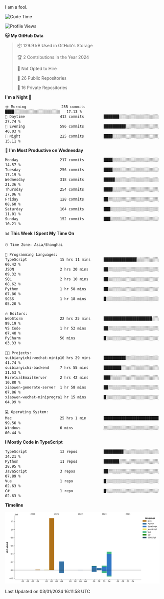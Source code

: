 I am a fool.

<!--START_SECTION:waka-->
![Code Time](http://img.shields.io/badge/Code%20Time-1%2C038%20hrs%2036%20mins-blue)

![Profile Views](http://img.shields.io/badge/Profile%20Views-0-blue)

**🐱 My GitHub Data** 

> 📦 129.9 kB Used in GitHub's Storage 
 > 
> 🏆 2 Contributions in the Year 2024
 > 
> 🚫 Not Opted to Hire
 > 
> 📜 26 Public Repositories 
 > 
> 🔑 16 Private Repositories 
 > 
**I'm a Night 🦉** 

```text
🌞 Morning                255 commits         ████░░░░░░░░░░░░░░░░░░░░░   17.13 % 
🌆 Daytime                413 commits         ███████░░░░░░░░░░░░░░░░░░   27.74 % 
🌃 Evening                596 commits         ██████████░░░░░░░░░░░░░░░   40.03 % 
🌙 Night                  225 commits         ████░░░░░░░░░░░░░░░░░░░░░   15.11 % 
```
📅 **I'm Most Productive on Wednesday** 

```text
Monday                   217 commits         ████░░░░░░░░░░░░░░░░░░░░░   14.57 % 
Tuesday                  256 commits         ████░░░░░░░░░░░░░░░░░░░░░   17.19 % 
Wednesday                318 commits         █████░░░░░░░░░░░░░░░░░░░░   21.36 % 
Thursday                 254 commits         ████░░░░░░░░░░░░░░░░░░░░░   17.06 % 
Friday                   128 commits         ██░░░░░░░░░░░░░░░░░░░░░░░   08.60 % 
Saturday                 164 commits         ███░░░░░░░░░░░░░░░░░░░░░░   11.01 % 
Sunday                   152 commits         ███░░░░░░░░░░░░░░░░░░░░░░   10.21 % 
```


📊 **This Week I Spent My Time On** 

```text
🕑︎ Time Zone: Asia/Shanghai

💬 Programming Languages: 
TypeScript               15 hrs 11 mins      ███████████████░░░░░░░░░░   60.42 % 
JSON                     2 hrs 20 mins       ██░░░░░░░░░░░░░░░░░░░░░░░   09.32 % 
SQL                      2 hrs 10 mins       ██░░░░░░░░░░░░░░░░░░░░░░░   08.62 % 
Python                   1 hr 58 mins        ██░░░░░░░░░░░░░░░░░░░░░░░   07.86 % 
SCSS                     1 hr 18 mins        █░░░░░░░░░░░░░░░░░░░░░░░░   05.20 % 

🔥 Editors: 
WebStorm                 22 hrs 25 mins      ██████████████████████░░░   89.19 % 
VS Code                  1 hr 52 mins        ██░░░░░░░░░░░░░░░░░░░░░░░   07.48 % 
PyCharm                  50 mins             █░░░░░░░░░░░░░░░░░░░░░░░░   03.33 % 

🐱‍💻 Projects: 
suibianyichi-wechat-minip10 hrs 29 mins      ██████████░░░░░░░░░░░░░░░   41.74 % 
suibianyichi-backend     7 hrs 55 mins       ████████░░░░░░░░░░░░░░░░░   31.53 % 
HiretualEmailServer      2 hrs 42 mins       ███░░░░░░░░░░░░░░░░░░░░░░   10.80 % 
xiaowen-generate-server  1 hr 58 mins        ██░░░░░░░░░░░░░░░░░░░░░░░   07.86 % 
xiaowen-wechat-miniprogra1 hr 15 mins        █░░░░░░░░░░░░░░░░░░░░░░░░   04.99 % 

💻 Operating System: 
Mac                      25 hrs 1 min        █████████████████████████   99.56 % 
Windows                  6 mins              ░░░░░░░░░░░░░░░░░░░░░░░░░   00.44 % 
```

**I Mostly Code in TypeScript** 

```text
TypeScript               13 repos            █████████░░░░░░░░░░░░░░░░   34.21 % 
Python                   11 repos            ███████░░░░░░░░░░░░░░░░░░   28.95 % 
JavaScript               3 repos             ██░░░░░░░░░░░░░░░░░░░░░░░   07.89 % 
Vue                      1 repo              █░░░░░░░░░░░░░░░░░░░░░░░░   02.63 % 
C#                       1 repo              █░░░░░░░░░░░░░░░░░░░░░░░░   02.63 % 
```



**Timeline**

![Lines of Code chart](https://raw.githubusercontent.com/VeejaLiu/VeejaLiu/master/assets/bar_graph.png)


 Last Updated on 03/01/2024 16:11:58 UTC
<!--END_SECTION:waka-->
